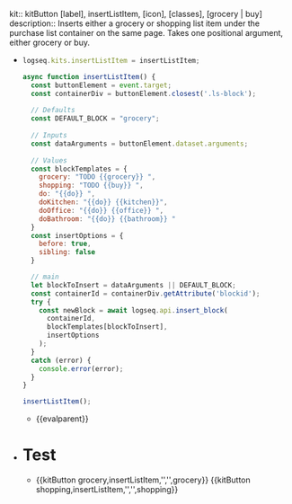 kit:: kitButton [label], insertListItem, [icon], [classes], [grocery | buy]
description:: Inserts either a grocery or shopping list item under the purchase list container on the same page. Takes one positional argument, either grocery or buy.

- ```javascript
  logseq.kits.insertListItem = insertListItem;
  
  async function insertListItem() {
    const buttonElement = event.target;
    const containerDiv = buttonElement.closest('.ls-block');
    
    // Defaults
    const DEFAULT_BLOCK = "grocery";
    
    // Inputs
    const dataArguments = buttonElement.dataset.arguments;
    
    // Values
    const blockTemplates = {
      grocery: "TODO {{grocery}} ",
      shopping: "TODO {{buy}} ",
      do: "{{do}} ",
      doKitchen: "{{do}} {{kitchen}}",
      doOffice: "{{do}} {{office}} ",
      doBathroom: "{{do}} {{bathroom}} "
    } 
    const insertOptions = {
      before: true,
      sibling: false
    }
  
    // main
    let blockToInsert = dataArguments || DEFAULT_BLOCK;
    const containerId = containerDiv.getAttribute('blockid');
    try {
      const newBlock = await logseq.api.insert_block(
        containerId,
        blockTemplates[blockToInsert],
        insertOptions
      );
    }
    catch (error) {
      console.error(error);
    }
  }
  
  insertListItem();
  
  ```
	- {{evalparent}}
- # Test
	- {{kitButton grocery,insertListItem,'','',grocery}} {{kitButton shopping,insertListItem,'','',shopping}}